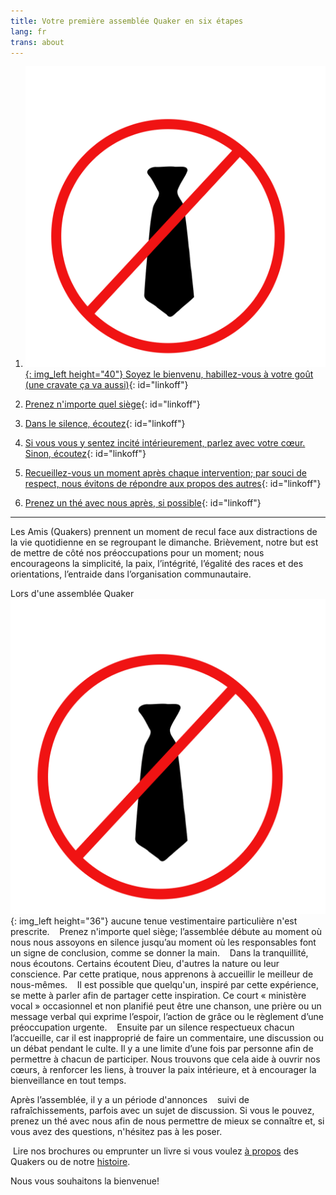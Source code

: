 ```yaml
---
title: Votre première assemblée Quaker en six étapes
lang: fr
trans: about
---
```

1. [![](/assets/images/no-tie_color.png){: img_left height="40"} Soyez le bienvenu, habillez-vous à votre goût (une cravate ça va aussi)](#cravate){: id="linkoff"}
  
1. [<i class="fas fa-chair fa-fw fa-2x" style="color: #4d1a00;"></i> Prenez n'importe quel siège](#chaise){: id="linkoff"}
  
1. [<i class="fas fa-search fa-fw fa-2x color-1-text"></i> Dans le silence, écoutez](#regarde){: id="linkoff"}
  
1. [<i class="fas fa-hand-holding-heart fa-fw fa-2x" style="color: crimson"></i> Si vous vous y sentez incité intérieurement, parlez avec votre cœur. Sinon, écoutez](#coeur){: id="linkoff"}

1. [<i class="far fa-pause-circle fa-fw fa-2x color-1-light-text"></i> Recueillez-vous un moment après chaque intervention; par souci de respect, nous évitons de répondre aux propos des autres](#attendre){: id="linkoff"}
   
1. [<i class="fas fa-mug-hot fa-fw fa-2x color-1-dark-text"></i> Prenez un thé avec nous après, si possible](#thé){: id="linkoff"}
    
************

Les Amis (Quakers) prennent un moment de recul face aux distractions de la vie quotidienne en se regroupant le dimanche. Brièvement, notre but est de mettre de côté nos préoccupations pour un moment; nous encourageons la simplicité, la paix, l’intégrité, l’égalité des races et des orientations, l’entraide dans l’organisation communautaire. 

Lors d'une assemblée Quaker ![](/assets/images/no-tie_color.png){: img_left height="36"}<span class="stanchor"><a name="cravate"> </a></span> aucune tenue vestimentaire particulière n'est prescrite. &nbsp;<i class="fas fa-chair" style="color: #4d1a00;"></i><span class="stanchor"><a name="chaise"> </a></span> &nbsp;Prenez n'importe quel siège; l’assemblée débute au moment où nous nous assoyons en silence jusqu’au moment où les responsables font un signe de conclusion, comme se donner la main. &nbsp;<i class="fas fa-search color-1-text"></i><span class="stanchor"><a name="regarde"> </a></span> &nbsp;Dans la tranquillité, nous écoutons. Certains écoutent Dieu, d'autres la nature ou leur conscience. Par cette pratique, nous apprenons à accueillir le meilleur de nous-mêmes. &nbsp;<i class="fas fa-hand-holding-heart" style="color: crimson"></i><span class="stanchor"><a name="coeur"> </a></span> &nbsp;Il est possible que quelqu'un, inspiré par cette expérience, se mette à parler afin de partager cette inspiration. Ce court « ministère vocal » occasionnel et non planifié peut être une chanson, une prière ou un message verbal qui exprime l’espoir, l’action de grâce ou le règlement d’une préoccupation urgente. &nbsp;<i class="far fa-pause-circle color-1-light-text"></i><span class="stanchor"><a name="attendre"> </a></span> &nbsp;Ensuite par un silence respectueux chacun l’accueille, car il est inapproprié de faire un commentaire, une discussion ou un débat pendant le culte. Il y a une limite d’une fois par personne afin de permettre à chacun de participer. Nous trouvons que cela aide à ouvrir nos cœurs, à renforcer les liens, à trouver la paix intérieure, et à encourager la bienveillance en tout temps.

Après l’assemblée, il y a un période d'annonces &nbsp;<i class="fas fa-mug-hot color-1-dark-text"></i><span class="stanchor"><a name="thé"> </a></span> &nbsp;suivi de rafraîchissements, parfois avec un sujet de discussion. Si vous le pouvez, prenez un thé avec nous afin de nous permettre de mieux se connaître et, si vous avez des questions, n'hésitez pas à les poser.

<i class="fas fa-book-reader color-1-text"></i> &nbsp;Lire nos brochures ou emprunter un livre si vous voulez [à propos](intro-fr.html) des Quakers ou de notre [histoire](liens_histoire.html).

Nous vous souhaitons la bienvenue!
